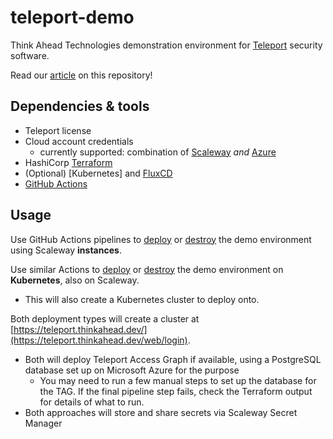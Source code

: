 # teleport-demo

Think Ahead Technologies demonstration environment for [Teleport](https://goteleport.com/) security software.

Read our [article](https://think-ahead.tech/en/teleport-demo-env) on this repository!

## Dependencies & tools

- Teleport license
- Cloud account credentials
    - currently supported: combination of [Scaleway](https://www.scaleway.com/) _and_ [Azure](https://azure.microsoft.com/)
- HashiCorp [Terraform](https://www.hashicorp.com/products/terraform)
- (Optional) [Kubernetes] and [FluxCD](https://fluxcd.io/)
- [GitHub Actions](https://github.com/features/actions)

## Usage

Use GitHub Actions pipelines to [deploy](https://github.com/think-ahead-technologies/teleport-demo/actions/workflows/scw-instances-deploy.yml) or [destroy](https://github.com/think-ahead-technologies/teleport-demo/actions/workflows/scw-instances-destroy.yml) the demo environment using Scaleway **instances**.

Use similar Actions to [deploy](https://github.com/think-ahead-technologies/teleport-demo/actions/workflows/scw-k8s-deploy.yml) or [destroy](https://github.com/think-ahead-technologies/teleport-demo/actions/workflows/scw-k8s-destroy.yml) the demo environment on **Kubernetes**, also on Scaleway.
- This will also create a Kubernetes cluster to deploy onto.

Both deployment types will create a cluster at [https://teleport.thinkahead.dev/](https://teleport.thinkahead.dev/web/login).
- Both will deploy Teleport Access Graph if available, using a PostgreSQL database set up on Microsoft Azure for the purpose
    - You may need to run a few manual steps to set up the database for the TAG. If the final pipeline step fails, check the Terraform output for details of what to run.
- Both approaches will store and share secrets via Scaleway Secret Manager
